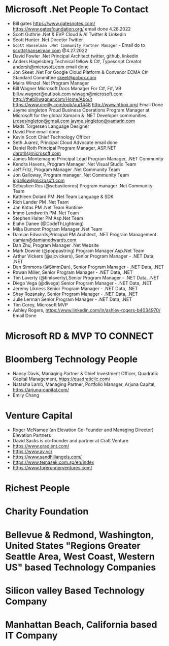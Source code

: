# Microsoft .Net People To Contact
- Bill gates https://www.gatesnotes.com/ https://www.gatesfoundation.org/ email done 4.28.2022
- Scott Guthrie .Net & EVP Cloud & AI Twitter & Linkedin 
- Scott Hunter .Net Director Twitter
- `Scott Hanselman .Net Community Partner Manager` - Email do to scott@hanselman.com @4.27.2022
- David Fowler .Net Principal Architect twitter, github, linkedin
- Anders Hagelsberg Technical fellow & C#, Typescript Creator  andersh@microsoft.com email done
- Jon Skeet .Net For Google Cloud Platform & Convenor ECMA C# Standard Committee skeet@pobox.com
- Maira Winzel .Net Program Manager
- Bill Wagner Microsoft Docs Manager For C#, F#, VB bill.w.wagner@outlook.com wiwagn@microsoft.com http://thebillwagner.com/Home/About https://www.oreilly.com/pub/au/1448 http://www.htbox.org/ Email Done
- Jayme singleton Proud Business Operations Program Manager at Microsoft for the global Xamarin & .NET Developer communities. j.rosesingleton@gmail.com jayme.singleton@xamarin.com
- Mads Torgersen Language Designer
- David Pine email done
- Kevin Scott Chief Technology Officer
- Seth Juarez, Principal Cloud Advocate email done
- Daniel Roth Principal Program Manager, ASP.NET  daroth@microsoft.com
- James Montemagno Principal Lead Program Manager, .NET Community
- Kendra Havens, Program Manager .Net Visual Studio Team 
- Jeff Fritz, Program Manager .Net Community Team
- Jon Galloway, Program manager .Net Community Team jogallow@microsoft.com
- Sébastien Ros (@sebastienros)  Program manager .Net Community Team
- Kathleen Dolard PM .Net Team Language & SDK
- Rich Lander PM .Net Team
- Jan Kotas PM .Net Team Runtime
- Immo Landwerth PM .Net Team
- Stephen Halter PM Asp.Net Team
- Elahn Danee (@CodeThLightning)
- Mika Dumont Program Manager .Net Team
- Damian Edwards,Principal PM Architect, .NET Program Management damian@damianedwards.com
- Dan Zhu, Program Manager .Net Website
-  Mark Downie (@poppastring) Program Manager Asp.Net Team
-  Arthur Vickers (@ajcvickers), Senior Program Manager - .NET Data, .NET
-  Dan Simmons (@SimmDan), Senior Program Manager - .NET Data, .NET
-  Rowan Miller, Senior Program Manager - .NET Data, .NET
-  Tim Laverty (@timlaverty),Senior Program Manager - .NET Data, .NET
-  Diego Vega (@divega) Senior Program Manager - .NET Data, .NET
-  Jeremy Likness Senior Program Manager - .NET Data, .NET
-  Shay Rozansky, Senior Program Manager - .NET Data, .NET
-  Julie Lerman Senior Program Manager - .NET Data, .NET
-  Tim Corey, Microsoft MVP
-  Ashley Rogers, https://www.linkedin.com/in/ashley-rogers-b4034970/ Email Done

# Microsoft RD & MVP TO CONNECT

# Bloomberg Technology People
- Nancy Davis, Managing Partner & Chief Investment Officer, Quadratic Capital Management, https://quadraticllc.com/
- Natasha Lamb, Managing Partner, Portfolio Manager, Arjuna Capital, https://arjuna-capital.com/
- Emily Chang

# Venture Capital
- Roger McNamee (an Elevation Co-Founder and Managing Director) Elevation Partners
- David Sacks is co-founder and partner at Craft Venture
- https://www.gradient.com/
- https://www.av.vc/
- https://www.sandhillangels.com/
- https://www.temasek.com.sg/en/index
- https://www.forerunnerventures.com/

# Richest People

# Charity Foundation

# Bellevue & Redmond, Washington, United States "Regions Greater Seattle Area, West Coast, Western US" based Technology Companies

# Silicon valley Based Technology Company

# Manhattan Beach, California based IT Company
